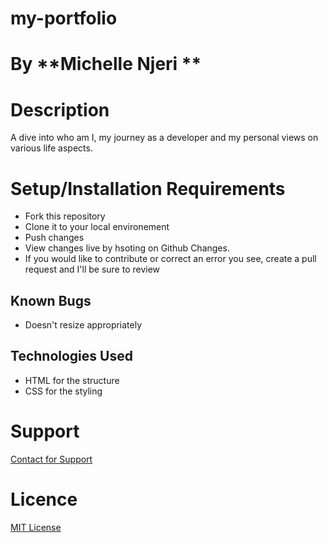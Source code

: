 # my-portfolio
# By **Michelle Njeri **
# Description
A dive into who am I, my journey as a developer and my personal views on various life aspects.
# Setup/Installation Requirements
* Fork this repository
* Clone it to your local environement
* Push changes
* View changes live by hsoting on Github Changes.
* If you would like to contribute or correct an error you see, create a pull request and I'll be sure to review 
## Known Bugs
* Doesn't resize appropriately
## Technologies Used
* HTML for the structure 
* CSS for the styling
# Support 
[Contact for Support](https://github.com/vantablanta) 
# Licence 
[MIT License](https://github.com/vantablanta/my-portfolio/blob/master/LICENSE)